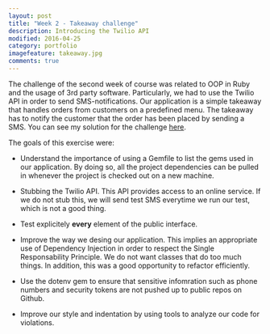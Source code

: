 ```yaml
---
layout: post
title: "Week 2 - Takeaway challenge"
description: Introducing the Twilio API
modified: 2016-04-25
category: portfolio
imagefeature: takeaway.jpg
comments: true
---
```


The challenge of the second week of course was related to OOP in Ruby and the usage of 3rd party software. Particularly, we had to use the Twilio API in order to send SMS-notifications. Our application is a simple takeaway that handles orders from customers on a predefined menu. The takeaway has to notify the customer that the order has been placed by sending a SMS. You can see my solution for the challenge <a href="https://github.com/omajul85/takeaway-challenge" target="_blank">here</a>. 

The goals of this exercise were:

  * Understand the importance of using a Gemfile to list the gems used in our application. By doing so, all the project dependencies can be pulled in whenever the project is checked out on a new machine.

  * Stubbing the Twilio API. This API provides access to an online service. If we do not stub this, we will send test SMS everytime we run our test, which is not a good thing.
  
  * Test explicitely **every** element of the public interface.
  
  * Improve the way we desing our application. This implies an appropriate use of Dependency Injection in order to respect the Single Responsability Principle. We do not want classes that do too much things. In addition, this was a good opportunity to refactor efficiently.
  
  * Use the dotenv gem to ensure that sensitive infomration such as phone numbers and security tokens are not pushed up to public repos on Github. 
  
  * Improve our style and indentation by using tools to analyze our code for violations.